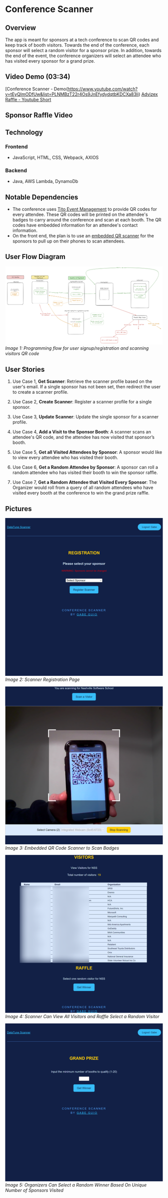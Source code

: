 # Conference Scanner

## Overview

The app is meant for sponsors at a tech conference to scan QR codes and keep track of booth visitors. Towards the end of the conference, each sponsor will select a random visitor for a sponsor prize. In addition, towards the end of the event, the conference organizers will select an attendee who has visited every sponsor for a grand prize.

## Video Demo (03:34)
[Conference Scanner - Demo(https://www.youtube.com/watch?v=tEyQImODfUw&list=PLNMBzT22r4Os9JnEfydydqtbKDCXa83li)
[Advizex Raffle - Youtube Short](https://www.youtube.com/shorts/9bG_WHxK00Q)

## Sponsor Raffle Video 

## Technology

### Frontend

- JavaScript, HTML, CSS, Webpack, AXIOS

### Backend

- Java, AWS Lambda, DynamoDb

## Notable Dependencies

- The conference uses [Tito Event Management](https://ti.to/developers) to provide QR codes for every attendee. These QR codes will be printed on the attendee's badges to carry around the conference and scan at each booth. The QR codes have embedded information for an attendee's contact information.
- On the front end, the plan is to use an [embedded QR scanner](https://www.webqr.com/index.html) for the sponsors to pull up on their phones to scan attendees.

## User Flow Diagram

![User Flow Diagram](resources/readme-images/qr-code-raffle-app_wireframe-v1.png)
_Image 1: Programming flow for user signup/registration and scanning visitors QR code_

## User Stories

1. Use Case 1, **Get Scanner**: Retrieve the scanner profile based on the user's email. If a single sponsor has not been set, then redirect the user to create a scanner profile.

1. Use Case 2, **Create Scanner**: Register a scanner profile for a single sponsor.

2. Use Case 3, **Update Scanner**: Update the single sponsor for a scanner profile.

3. Use Case 4, **Add a Visit to the Sponsor Booth**: A scanner scans an attendee's QR code, and the attendee has now visited that sponsor’s booth.

4. Use Case 5, **Get all Visited Attendees by Sponsor**: A sponsor would like to view every attendee who has visited their booth.

5. Use Case 6, **Get a Random Attendee by Sponsor**: A sponsor can roll a random attendee who has visited their booth to win the sponsor raffle.

6. Use Case 7, **Get a Random Attendee that Visited Every Sponsor**: The Organizer would roll from a query of all random attendees who have visited every booth at the conference to win the grand prize raffle.

## Pictures

![Scanner Registration Page](resources/readme-images/scanner-registration.png)
_Image 2: Scanner Registration Page_

![Scanning Component](resources/readme-images/scanning-component.png)
_Image 3: Embedded QR Code Scanner to Scan Badges_

![Visitors Table and Raffle Selector](resources/readme-images/visitors-raffle-winner-blur.png)
_Image 4: Scanner Can View All Visitors and Raffle Select a Random Visitor_

![Grand Prize Selector](resources/readme-images/grand-prize.png)
_Image 5: Organizers Can Select a Random Winner Based On Unique Number of Sponsors Visited_
